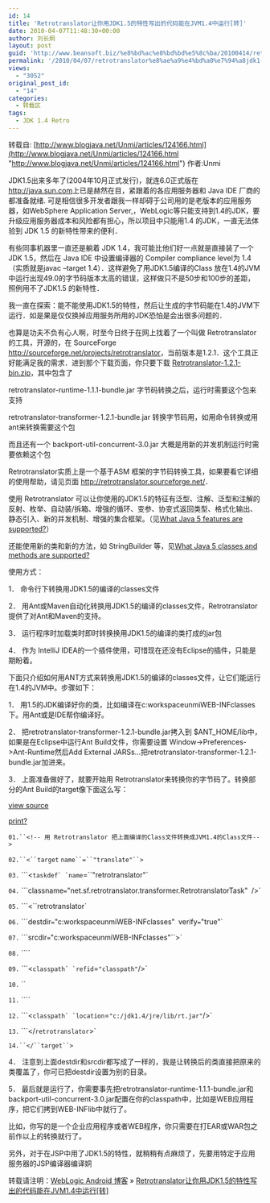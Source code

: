 ```yaml
---
id: 14
title: 'Retrotranslator让你用JDK1.5的特性写出的代码能在JVM1.4中运行[转]'
date: 2010-04-07T11:48:30+00:00
author: 刘长炯
layout: post
guid: 'http://www.beansoft.biz/%e8%bd%ac%e8%bd%bd%e5%8c%ba/20100414/retrotranslator%e8%ae%a9%e4%bd%a0%e7%94%a8jdk1-5%e7%9a%84%e7%89%b9%e6%80%a7%e5%86%99%e5%87%ba%e7%9a%84%e4%bb%a3%e7%a0%81%e8%83%bd%e5%9c%a8jvm1-4%e4%b8%ad%e8%bf%90%e8%a1%8c.html'
permalink: '/2010/04/07/retrotranslator%e8%ae%a9%e4%bd%a0%e7%94%a8jdk1-5%e7%9a%84%e7%89%b9%e6%80%a7%e5%86%99%e5%87%ba%e7%9a%84%e4%bb%a3%e7%a0%81%e8%83%bd%e5%9c%a8jvm1-4%e4%b8%ad%e8%bf%90%e8%a1%8c/'
views:
  - "3052"
original_post_id:
  - "14"
categories:
  - 转载区
tags:
  - JDK 1.4 Retro
---
```

转载自: [http://www.blogjava.net/Unmi/articles/124166.html](http://www.blogjava.net/Unmi/articles/124166.html "http://www.blogjava.net/Unmi/articles/124166.html") 作者:Unmi

JDK1.5出来多年了(2004年10月正式发行)，就连6.0正式版在 <http://java.sun.com>上已是赫然在目，紧跟着的各应用服务器和 Java IDE 厂商的都准备就绪. 可是相信很多开发者跟我一样却碍于公司用的是老版本的应用服务器，如WebSphere Application Server,，WebLogic等只能支持到1.4的JDK，要升级应用服务器成本和风险都有担心，所以项目中只能用1.4 的JDK，一直无法体验到 JDK 1.5 的新特性带来的便利．

有些同事机器里一直还是躺着 JDK 1.4，我可能比他们好一点就是直接装了一个 JDK 1.5，然后在 Java IDE 中设置编译器的 Compiler compliance level为 1.4（实质就是javac –target 1.4）．这样避免了用JDK1.5编译的Class 放在1.4的JVM中运行出现49.0的字节码版本太高的错误，这样做只不是50步和100步的差距，照例用不了JDK1.5 的新特性．
  
我一直在探索：能不能使用JDK1.5的特性，然后让生成的字节码能在1.4的JVM下运行．如是果是仅仅换掉应用服务所用的JDK恐怕是会出很多问题的．

也算是功夫不负有心人啊，时至今日终于在网上找着了一个叫做 Retrotranslator 的工具，开源的，在 SourceForge <http://sourceforge.net/projects/retrotranslator>，当前版本是1.2.1．这个工具正好能满足我的需求．进到那个下载页面，你只要下载 [Retrotranslator-1.2.1-bin.zip](http://downloads.sourceforge.net/retrotranslator/Retrotranslator-1.2.1-bin.zip?modtime=1170291482&big_mirror=0)，其中包含了
  
retrotranslator-runtime-1.1.1-bundle.jar 字节码转换之后，运行时需要这个包来支持
  
retrotranslator-transformer-1.2.1-bundle.jar 转换字节码用，如用命令转换或用ant来转换需要这个包
  
而且还有一个 backport-util-concurrent-3.0.jar 大概是用新的并发机制运行时需要依赖这个包
  
Retrotranslator实质上是一个基于ASM 框架的字节码转换工具，如果要看它详细的使用帮助，请见页面 <http://retrotranslator.sourceforge.net/>．
  
使用 Retrotranslator 可以让你使用的JDK1.5的特征有泛型、注解、泛型和注解的反射、枚举、自动装/拆箱、增强的循环、变参、协变式返回类型、格式化输出、静态引入、新的并发机制、增强的集合框架。（见[What Java 5 features are supported?](http://retrotranslator.sourceforge.net/#features)）
  
还能使用新的类和新的方法，如 StringBuilder 等，见[What Java 5 classes and methods are supported?](http://retrotranslator.sourceforge.net/#supported)
  
使用方式：
  
1． 命令行下转换用JDK1.5的编译的classes文件
  
2． 用Ant或Maven自动化转换用JDK1.5的编译的classes文件，Retrotranslator提供了对Ant和Maven的支持。
  
3． 运行程序时加载类时即时转换换用JDK1.5的编译的类打成的jar包
  
4． 作为 IntelliJ IDEA的一个插件使用，可惜现在还没有Eclipse的插件，只能是期盼着。

下面只介绍如何用ANT方式来转换用JDK1.5的编译的classes文件，让它们能运行在1.4的JVM中。步骤如下：
  
1． 用1.5的JDK编译好你的类，比如编译在c:workspaceunmiWEB-INFclasses下。用Ant或是IDE帮你编译好。
  
2． 把retrotranslator-transformer-1.2.1-bundle.jar拷入到 $ANT_HOME/lib中，如果是在Eclipse中运行Ant Build文件，你需要设置 Window->Preferences->Ant-Runtime然后Add External JARSs…把retrotranslator-transformer-1.2.1-bundle.jar加进来。
  
3． 上面准备做好了，就要开始用 Retrotranslator来转换你的字节码了。转换部分的Ant Build的target像下面这么写：

[view source](http://www.blogjava.net/#viewSource)

[print](http://www.blogjava.net/#printSource)[?](http://www.blogjava.net/#about)

`01.``<!-- 用 Retrotranslator 把上面编译的Class文件转换成JVM1.4的Class文件-->`

`02.``<``target` `name``=``"translate"``>` 

`03.` ```<``taskdef` `name``=``"retrotranslator"`

`04.` ```classname``=``"net.sf.retrotranslator.transformer.RetrotranslatorTask"` `/>` 

`05.` ```<``retrotranslator`

`06.` ```destdir``=``"c:workspaceunmiWEB-INFclasses"` `verify``=``"true"`

`07.` ```srcdir``=``"c:workspaceunmiWEB-INFclasses"``>` 

`08.` ```<!-- 项目中用到的包或类 -->`

`09.` ```<``classpath` `refid``=``"classpath"``/>` 

`10.` ``

`11.` ```<!-- 1.4JDK的运行时包 -->`

`12.` ```<``classpath` `location``=``"c:/jdk1.4/jre/lib/rt.jar"``/>` 

`13.` ```</``retrotranslator``>` 

`14.``</``target``>`

4． 注意到上面destdir和srcdir都写成了一样的，我是让转换后的类直接把原来的类覆盖了，你可已把destdir设置为别的目录。
  
5． 最后就是运行了，你需要事先把retrotranslator-runtime-1.1.1-bundle.jar和backport-util-concurrent-3.0.jar配置在你的classpath中，比如是WEB应用程序，把它们拷到WEB-INFlib中就行了。

比如，你写的是一个企业应用程序或者WEB程序，你只需要在打EAR或WAR包之前作以上的转换就行了。

另外，对于在JSP中用了JDK1.5的特性，就稍稍有点麻烦了，先要用特定于应用服务器的JSP编译器编译姛

转载请注明：[WebLogic Android 博客](http://www.beansoft.biz) &raquo; [Retrotranslator让你用JDK1.5的特性写出的代码能在JVM1.4中运行[转]](http://www.beansoft.biz/2010/04/07/retrotranslator%e8%ae%a9%e4%bd%a0%e7%94%a8jdk1-5%e7%9a%84%e7%89%b9%e6%80%a7%e5%86%99%e5%87%ba%e7%9a%84%e4%bb%a3%e7%a0%81%e8%83%bd%e5%9c%a8jvm1-4%e4%b8%ad%e8%bf%90%e8%a1%8c/)